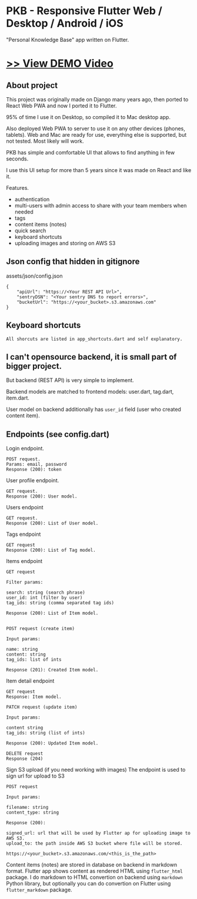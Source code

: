 # PKB - Responsive Flutter Web / Desktop / Android / iOS

"Personal Knowledge Base" app written on Flutter.

# [>> View DEMO Video](https://www.youtube.com/watch?v=mcXBic0Dl3Q)

## About project

This project was originally made on Django many years ago, then ported to React Web PWA and now I ported it to Flutter.

95% of time I use it on Desktop, so compiled it to Mac desktop app.

Also deployed Web PWA to server to use it on any other devices (phones, tablets). Web and Mac are ready for use, everything else is supported, but not tested. Most likely will work.

PKB has simple and comfortable UI that allows to find anything in few seconds.

I use this UI setup for more than 5 years since it was made on React and like it.

Features.

-   authentication
-   multi-users with admin access to share with your team members when needed
-   tags
-   content items (notes)
-   quick search
-   keyboard shortcuts
-   uploading images and storing on AWS S3

## Json config that hidden in gitignore

assets/json/config.json

```
{
    "apiUrl": "https://<Your REST API Url>",
    "sentryDSN": "<Your sentry DNS to report errors>",
    "bucketUrl": "https://<your_bucket>.s3.amazonaws.com"
}
```

## Keyboard shortcuts

```
All shorcuts are listed in app_shortcuts.dart and self explanatory.
```

## I can't opensource backend, it is small part of bigger project.

But backend (REST API) is very simple to implement.

Backend models are matched to frontend models: user.dart, tag.dart, item.dart.

User model on backend additionally has `user_id` field (user who created content item).

## Endpoints (see config.dart)

Login endpoint.

```
POST request.
Params: email, password
Response (200): token
```

User profile endpoint.

```
GET request.
Response (200): User model.
```

Users endpoint

```
GET request.
Response (200): List of User model.
```

Tags endpoint

```
GET request
Response (200): List of Tag model.
```

Items endpoint

```
GET request

Filter params:

search: string (search phrase)
user_id: int (filter by user)
tag_ids: string (comma separated tag ids)

Response (200): List of Item model.


POST request (create item)

Input params:

name: string
content: string
tag_ids: list of ints

Response (201): Created Item model.
```

Item detail endpoint

```
GET request
Response: Item model.

PATCH request (update item)

Input params:

content string
tag_ids: string (list of ints)

Response (200): Updated Item model.

DELETE request
Response (204)
```

Sign S3 upload (if you need working with images)
The endpoint is used to sign url for upload to S3

```
POST request

Input params:

filename: string
content_type: string

Response (200):

signed_url: url that will be used by Flutter ap for uploading image to AWS S3.
upload_to: the path inside AWS S3 bucket where file will be stored.

https://<your_bucket>.s3.amazonaws.com/<this_is_the_path>
```

Content items (notes) are stored in database on backend in markdown format. Flutter app shows content as rendered HTML using `flutter_html` package. I do markdown to HTML convertion on backend using `markdown` Python library, but optionally you can do convertion on Flutter using `flutter_markdown` package.
